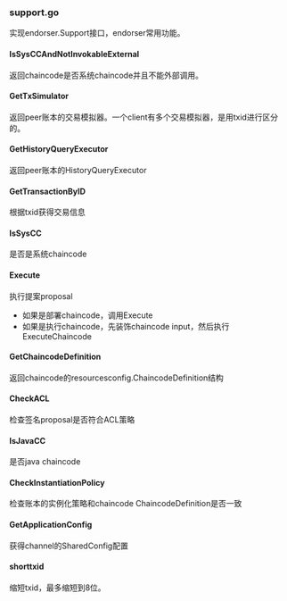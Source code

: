 ### support.go

实现endorser.Support接口，endorser常用功能。

#### IsSysCCAndNotInvokableExternal

返回chaincode是否系统chaincode并且不能外部调用。

#### GetTxSimulator

返回peer账本的交易模拟器。一个client有多个交易模拟器，是用txid进行区分的。

#### GetHistoryQueryExecutor

返回peer账本的HistoryQueryExecutor

#### GetTransactionByID

根据txid获得交易信息

#### IsSysCC

是否是系统chaincode

#### Execute

执行提案proposal

* 如果是部署chaincode，调用Execute
* 如果是执行chaincode，先装饰chaincode input，然后执行ExecuteChaincode

#### GetChaincodeDefinition

返回chaincode的resourcesconfig.ChaincodeDefinition结构

#### CheckACL

检查签名proposal是否符合ACL策略

#### IsJavaCC

是否java chaincode

#### CheckInstantiationPolicy

检查账本的实例化策略和chaincode ChaincodeDefinition是否一致

#### GetApplicationConfig

获得channel的SharedConfig配置

#### shorttxid

缩短txid，最多缩短到8位。

